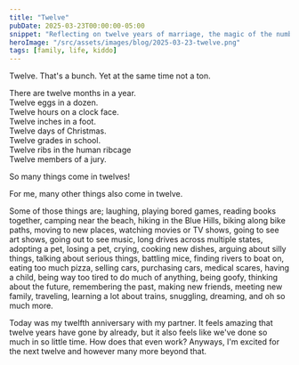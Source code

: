```yaml
---
title: "Twelve"
pubDate: 2025-03-23T00:00:00-05:00
snippet: "Reflecting on twelve years of marriage, the magic of the number twelve, and how time can feel both vast and fleeting when sharing life's adventures with your perfect partner"
heroImage: "/src/assets/images/blog/2025-03-23-twelve.png"
tags: [family, life, kiddo]
---
```

Twelve. That's a bunch. Yet at the same time not a ton.

There are twelve months in a year.<br/>
Twelve eggs in a dozen.<br/>
Twelve hours on a clock face.<br/>
Twelve inches in a foot.<br/>
Twelve days of Christmas.<br/>
Twelve grades in school.<br/>
Twelve ribs in the human ribcage<br/>
Twelve members of a jury.

So many things come in twelves!

For me, many other things also come in twelve.

Some of those things are; laughing, playing bored games, reading books together, camping near the beach, hiking in the Blue Hills, biking along bike paths, moving to new places, watching movies or TV shows, going to see art shows, going out to see music, long drives across multiple states, adopting a pet, losing a pet, crying, cooking new dishes, arguing about silly things, talking about serious things, battling mice, finding rivers to boat on, eating too much pizza, selling cars, purchasing cars, medical scares, having a child, being way too tired to do much of anything, being goofy, thinking about the future, remembering the past, making new friends, meeting new family, traveling, learning a lot about trains, snuggling, dreaming, and oh so much more.

Today was my twelfth anniversary with my partner. It feels amazing that twelve years have gone by already, but it also feels like we've done so much in so little time. How does that even work? Anyways, I'm excited for the next twelve and however many more beyond that.